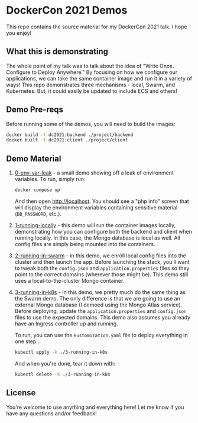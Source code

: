 # DockerCon 2021 Demos

This repo contains the source material for my DockerCon 2021 talk. I hope you enjoy!

## What this is demonstrating

The whole point of my talk was to talk about the idea of "Write Once. Configure to Deploy Anywhere." By focusing on how we configure our applications, we can take the same container image and run it in a variety of ways! This repo demonstrates three mechanisms - local, Swarm, and Kubernetes. But, it could easily be updated to include ECS and others!

## Demo Pre-reqs

Before running some of the demos, you will need to build the images:

```bash
docker build -t dc2021:backend ./project/backend
docker built -t dc2021:client ./project/client
```

## Demo Material

1. [0-env-var-leak](./0-env-var-leak) - a small demo showing off a leak of environment variables. To run, simply run:
  
    ```bash
    docker compose up
    ```

    And then open [http://localhost](http://localhost). You should see a "php info" screen that will display the environment variables containing sensitive material (`DB_PASSWORD`, etc.).

1. [1-running-locally](./1-running-locally) - this demo will run the container images locally, demonstrating how you can configure both the backend and client when running locally. In this case, the Mongo database is local as well. All config files are simply being mounted into the containers.

1. [2-running-in-swarm](./2-running-in-swarm) - in this demo, we enroll local config files into the cluster and then launch the app. Before launching the stack, you'll want to tweak both the `config.json` and `application.properties` files so they point to the correct domains (wherever those might be). This demo still uses a local-to-the-cluster Mongo container.

1. [3-running-in-k8s](./3-running-in-k8s) - in this demo, we pretty much do the same thing as the Swarm demo. The only difference is that we are going to use an external Mongo database (I demoed using the Mongo Atlas service). Before deploying, update the `application.properties` and `config.json` files to use the expected domains. This demo also assumes you already have an Ingress controller up and running.

    To run, you can use the `kustomization.yaml` file to deploy everything in one step...

    ```bash
    kubectl apply -k ./3-running-in-k8s
    ```

    And when you're done, tear it down with:

    ```bash
    kubectl delete -k ./3-running-in-k8s
    ```

## License

You're welcome to use anything and everything here! Let me know if you have any questions and/or feedback!